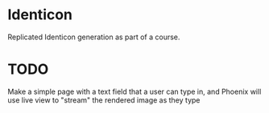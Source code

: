 # Identicon
Replicated Identicon generation as part of a course. 

# TODO
Make a simple page with a text field that a user can type in, and Phoenix will use live view to "stream" the rendered image as they type
